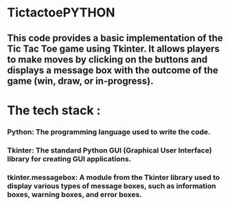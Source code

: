 # TictactoePYTHON

## This code provides a basic implementation of the Tic Tac Toe game using Tkinter. It allows players to make moves by clicking on the buttons and displays a message box with the outcome of the game (win, draw, or in-progress).

# The tech stack :

### Python: The programming language used to write the code.
### Tkinter: The standard Python GUI (Graphical User Interface) library for creating GUI applications. 
### tkinter.messagebox: A module from the Tkinter library used to display various types of message boxes, such as information boxes, warning boxes, and error boxes.
